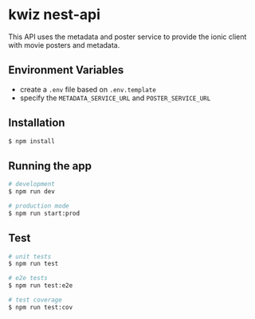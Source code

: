 # kwiz nest-api

This API uses the metadata and poster service to provide the ionic client with movie posters and metadata.

## Environment Variables

- create a `.env` file based on `.env.template`
- specify the `METADATA_SERVICE_URL` and `POSTER_SERVICE_URL`

## Installation

```bash
$ npm install
```

## Running the app

```bash
# development
$ npm run dev

# production mode
$ npm run start:prod
```

## Test

```bash
# unit tests
$ npm run test

# e2e tests
$ npm run test:e2e

# test coverage
$ npm run test:cov
```
